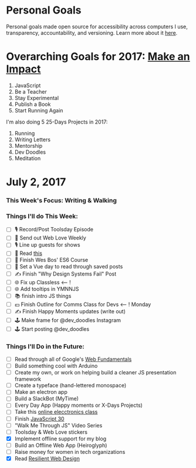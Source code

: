 Personal Goals
==============

Personal goals made open source for accessibility across computers I use, transparency, accountability, and versioning. Learn more about it [here](http://una.im/personal-goals-guide).

# Overarching Goals for 2017: [Make an Impact](http://una.im/2016-review/)
1. JavaScript
2. Be a Teacher
3. Stay Experimental
4. Publish a Book
5. Start Running Again

I'm also doing 5 25-Days Projects in 2017:

1. Running
2. Writing Letters
3. Mentorship
4. Dev Doodles
5. Meditation

# July 2, 2017

### This Week's Focus: Writing & Walking

### Things I'll do This Week:

- [ ] 🎙 Record/Post Toolsday Episode
- [ ] 💌 Send out Web Love Weekly
- [ ] 🎙 Line up guests for shows
- [ ] 💜 Read [this](https://stripe.com/blog/connect-front-end-experience)
- [ ] 💛 Finish Wes Bos' ES6 Course
- [ ] 💛 Set a Vue day to read through saved posts
- [ ] ✍️ Finish "Why Design Systems Fail" Post
- [ ] 🌐 Fix up Classless <-- !
- [ ] 🌐 Add tooltips in YMNNJS
- [ ] 📚 finish intro JS things 
- [ ] 💵 Finish Outline for Comms Class for Devs <-- ! Monday
- [ ] ✍️ Finish Happy Moments updates (write out)
- [ ] 🕹 Make frame for @dev_doodles Instagram
- [ ] 🕹 Start posting @dev_doodles

### Things I'll Do in the Future:

- [ ] Read through all of Google's [Web Fundamentals](https://developers.google.com/web/fundamentals/)
- [ ] Build something cool with Arduino
- [ ] Create my own, or work on helping build a cleaner JS presentation framework
- [ ] Create a typeface (hand-lettered monospace)
- [ ] Make an electron app
- [ ] Build a SlackBot (MyTime)
- [ ] Every Day App (Happy moments or X-Days Projects)
- [ ] Take this [online elecctronics class](http://www.instructables.com/class/Electronics-Class/)
- [ ] Finish [JavaScript 30](https://javascript30.com/)
- [ ] "Walk Me Through JS" Video Series
- [ ] Toolsday & Web Love stickers
- [x] Implement offline support for my blog
- [ ] Build an Offline Web App (Heiroglyph)
- [ ] Raise money for women in tech organizations
- [x] Read [Resilient Web Design](https://resilientwebdesign.com/)
